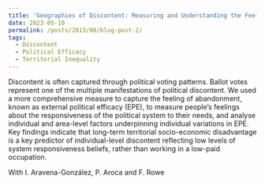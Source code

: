 ```yaml
---
title: 'Geographies of Discontent: Measuring and Understanding the Feeling of Abandonment'
date: 2023-05-10
permalink: /posts/2013/08/blog-post-2/
tags:
  - Discontent
  - Political Efficacy
  - Territorial Inequality
---
```


Discontent is often captured through political voting patterns. Ballot votes represent one of the multiple manifestations of political discontent. We used a more comprehensive measure to capture the feeling of abandonment, known as external political efficacy (EPE), to measure people’s feelings about the responsiveness of the political system to their needs, and analyse individual and area-level factors underpinning individual variations in EPE. Key findings indicate that long-term territorial socio-economic disadvantage is a key predictor of individual-level discontent reflecting low levels of system responsiveness beliefs, rather than working in a low-paid occupation.

With I. Aravena-González, P. Aroca and F. Rowe


